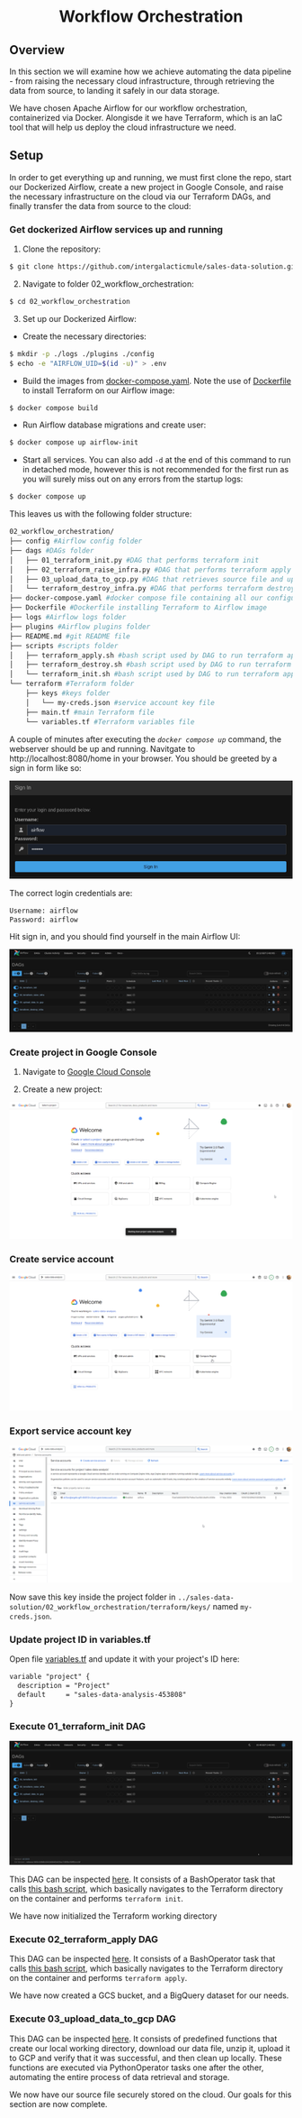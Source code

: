 # <div align="center">Workflow Orchestration</div>

## Overview

In this section we will examine how we achieve automating the data pipeline - from raising the necessary cloud infrastructure, through retrieving the data from source, to landing it safely in our data storage.

We have chosen Apache Airflow for our workflow orchestration, containerized via Docker. Alongisde it we have Terraform, which is an IaC tool that will help us deploy the cloud infrastructure we need.

## Setup

In order to get everything up and running, we must first clone the repo, start our Dockerized Airflow, create a new project in Google Console, and raise the necessary infrastructure on the cloud via our Terraform DAGs, and finally transfer the data from source to the cloud:

### Get dockerized Airflow services up and running

1. Clone the repository:

```bash
$ git clone https://github.com/intergalacticmule/sales-data-solution.git
```

2. Navigate to folder 02_workflow_orchestration:

```bash
$ cd 02_workflow_orchestration
```

3. Set up our Dockerized Airflow:

- Create the necessary directories:

```bash
$ mkdir -p ./logs ./plugins ./config
$ echo -e "AIRFLOW_UID=$(id -u)" > .env
```

- Build the images from [docker-compose.yaml](./docker-compose.yaml). Note the use of [Dockerfile](./Dockerfile) to install Terraform on our Airflow image:

```bash
$ docker compose build
```

- Run Airflow database migrations and create user:

```bash
$ docker compose up airflow-init
```

- Start all services. You can also add `-d` at the end of this command to run in detached mode, however this is not recommended for the first run as you will surely miss out on any errors from the startup logs:

```bash
$ docker compose up 
```

This leaves us with the following folder structure:

```bash
02_workflow_orchestration/
├── config #Airflow config folder
├── dags #DAGs folder
│   ├── 01_terraform_init.py #DAG that performs terraform init
│   ├── 02_terraform_raise_infra.py #DAG that performs terraform apply
│   ├── 03_upload_data_to_gcp.py #DAG that retrieves source file and uploads it to GCP
│   └── terraform_destroy_infra.py #DAG that performs terraform destroy
├── docker-compose.yaml #docker compose file containing all our configured service images
├── Dockerfile #Dockerfile installing Terraform to Airflow image
├── logs #Airflow logs folder 
├── plugins #Airflow plugins folder
├── README.md #git README file
├── scripts #scripts folder
│   ├── terraform_apply.sh #bash script used by DAG to run terraform apply command
│   ├── terraform_destroy.sh #bash script used by DAG to run terraform apply command
│   └── terraform_init.sh #bash script used by DAG to run terraform apply command
└── terraform #Terraform folder
    ├── keys #keys folder
    │   └── my-creds.json #service account key file
    ├── main.tf #main Terraform file
    └── variables.tf #Terraform variables file
```

A couple of minutes after executing the _`docker compose up`_ command, the webserver should be up and running. Navitgate to http://localhost:8080/home in your browser. You should be greeted by a sign in form like so:

![Airflow sign-in form](/images/airflow_sign_in.png)

The correct login credentials are:

```
Username: airflow
Password: airflow
```

Hit sign in, and you should find yourself in the main Airflow UI:

![Airflow UI](/images/airflow_ui.png)

### Create project in Google Console

1. Navigate to [Google Cloud Console](http://console.cloud.google.com/)

2. Create a new project:

![Creating GCP Project](/images/gcp_project.gif)

### Create service account

![Creating GCP Service Account](/images/gcp_service_account.gif)

### Export service account key

![Exporting GCP Service Account Key](/images/gcp_export_key.gif)

Now save this key inside the project folder in `../sales-data-solution/02_workflow_orchestration/terraform/keys/` named `my-creds.json`.

### Update project ID in variables.tf

Open file [variables.tf](./terraform/variables.tf) and update it with your project's ID here:

```
variable "project" {
  description = "Project"
  default     = "sales-data-analysis-453808"
}
```

### Execute 01_terraform_init DAG

![Execute Terraform Init](/images/terraform_init.gif)

This DAG can be inspected [here](./dags/01_terraform_init.py). It consists of a BashOperator task that calls [this bash script](./scripts/terraform_init.sh), which basically navigates to the Terraform directory on the container and performs `terraform init`.

We have now initialized the Terraform working directory

### Execute 02_terraform_apply DAG

This DAG can be inspected [here](./dags/02_terraform_raise_infra.py). It consists of a BashOperator task that calls [this bash script](./scripts/terraform_apply.sh), which basically navigates to the Terraform directory on the container and performs `terraform apply`.

We have now created a GCS bucket, and a BigQuery dataset for our needs.

### Execute 03_upload_data_to_gcp DAG

This DAG can be inspected [here](./dags/03_upload_data_to_gcp.py). It consists of predefined functions that create our local working directory, download our data file, unzip it, upload it to GCP and verify that it was successful, and then clean up locally. These functions are executed via PythonOperator tasks one after the other, automating the entire process of data retrieval and storage.

We now have our source file securely stored on the cloud. Our goals for this section are now complete.